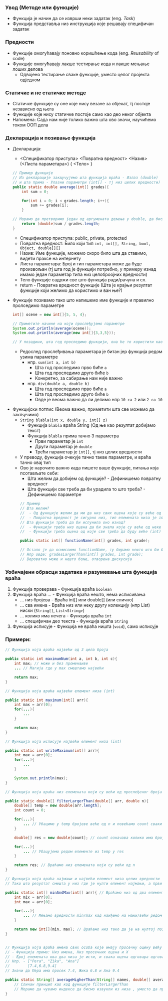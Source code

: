 ### Увод (Методе или функције)

- Функција је начин да се изврши неки задатак (eng. *Task*)
- Функција представља низ инструкција које решавају специфичан задатак

### Предности

- Функције омогућавају поновно коришћење кода (eng. *Reusability* of code)
- Функције омогућавају лакше тестирање кода и лакше мењање лоших делова
    - Одвојено тестирање сваке функције, уместо целог пројекта одједном

### Статичке и не статичке методе 

- Статичке функције су оне које нису везане за објекат, тј постоје независно од њега
- Функције које нису статичке постоје само као део неког објекта
- Напомена: Сада нам није толико важно шта ово значи, научићемо током ООП дела

### Декларација и позивање функција

- Декларација: 
    - <Спецификатор приступа> <Повратна вредност> <Назив> (<Листа параметара>) { <Тело> }
    ```java
    // Пример функције
    // Из декларације закључујемо шта функција враћа - Излаз (double) 
    // и шта прима - Улазни параметри (int[] - тј низ целих вредности)
    public static double average(int[] grades){ 
        int sum = 0;

        for(int i = 0; i < grades.length; i++){
            sum += grades[i];
        }

    // Морамо да претворимо један од аргумената дељења у double, да бисмо избегли целобројно дељење
        return (double)sum / grades.length; 
    }
    ```
    - Спецификатор приступа: public, private, protected
    - Повратна вредност: Било који тип `int, int[], String, bool, Object, double[][]`
    - Назив: Име функције, можемо скоро било шта да ставимо, видети праксе на интернету
    - Листа параметара: Број и тип параметара може да буде произвољан (тј шта год је функцији потребно, у примеру изнад имамо један параметар типа низ целоброојних вредности)
    - Тело функције садржи све што функција ради/рачуна и сл.
    - return - Повратна вредност функције (Шта је крајњи резултат функције који желимо да користимо и ван ње?)

- Функције позивамо тако што напишемо име функције и правилно пролседимо параметре
    ```java
    int[] ocene = new int[]{5, 5, 4};

    // Приметите начине на који прослеђујемо параметре
    System.out.println(average(ocene));
    System.out.println(average(new int[]{3,3,5}));

    // У позадини, шта год проследимо функцији, она ће то користити као променљиву grades
    ```

    - Редослед прослеђивања параметара је битан јер функција редом узима параметре
        - нпр. `sum(int a, int b)` 
            - Шта год проследимо прво биће `a`
            - Шта год проследимо друго биће `b`
            - Конкретно, за сабирање нам није важно
        - нпр. `div(double a, double b)`
            - Шта год проследимо прво биће `a`
            - Шта год проследимо друго биће `b`
            - Овде је веома важно да ли делимо нпр `10 са 2` или `2 са 10`

<div style="page-break-after: always;"></div>

- Функцијски потпис (Веома важно, приметити шта све можемо да закључимо)
    - `String blabla(int x, double y, int[] z)`
        - Функција `blabla` враћа String (Од ње као резултат добијамо текст)
        - Функција `blabla` прима тачно 3 параметра
            - Први параметар је `int`
            - Други параметар је `double`
            - Трећи параметар је `int[]`, тј низ целих вредности
    - У преводу, функција очекује тачно такве параметре, и враћа тачно овај тип
    - Ово је нарочито важно када пишете ваше функције, питања која псотављате себи:
        - Шта желим да добијем од функције? - Дефинишемо повратну вредност
        - Шта функцији све треба да би урадила то што треба? - Дефинишемо параметре
        ```java
        // Пример
        // Шта желим? 
        //  - Од функције желим да ми да низ свих оцена које су веће од неке оцене
        //  - Повратна вредност је сигурно низ, тип елемената низа је int, јер су у питању оцене
        // Шта функцији треба да би испунила оно изнад?
        //  - Функцији треба низ оцена да би знала које су веће од неке (int[])
        //  - Функцији треба оцена од које све треба да буду веће (int)

        public static int[] functionName(int[] grades, int grade);

        // Остало је да осмислимо functionName, ту бирамо нешто што би боље описало шта функција ради
        // Нпр овде: gradesLargerThan(int[] grades, int grade);
        // Вероватно може и нешто боље, отворена дискусија
        ```

### Уобичајени обрасци задатака и разумевање шта функција враћа

1. Функција проверава - Функција враћа `boolean`
2. Функција враћа ... - Функција враћа нешто, нема исписивања
    - ... низ бројева - Враћа int[] или double[] (или слично)
    - ... сва имена - Враћа низ или неку другу колекцију (нпр List) ниски (`String[]`, `List<String>`)
    - ... колико има нечега - Функција враћа `int`
    - ... специфичан део текста - Функција враћа `String`
3. Функција исписује - Функција не враћа ништа (`void`), само исписује

### Примери:

```java
// Функција која враћа највећи од 3 цела броја

public static int maximumNum(int a, int b, int c){
    int max; // може и без променљиве
    ... // Магија где у max смештамо највећи

    return max;
}

// Функција која враћа највећи елемент низа (int)

public static int maximum(int[] arr){
    int max = arr[0];
    for(...){
        ...
    }

    return max;
}

// Функција која исписује највећи елемент низа (int)

public static int writeMaximum(int[] arr){
    int max = arr[0];
    for(...){
        ...
    }

    System.out.println(max);
}
```

<div style="page-break-after: always;"></div>

```java
// Функција која враћа низ елемената који су већи од прослеђеног броја (double)

public static double[] filterLargerThan(double[] arr, double n){
    double[] temp = new double[arr.length];
    int count = 0;

    for(...){
        ... // Убацимо у temp бројеве веће од n и повећамо count сваки пут кад наиђемо на такав
    }

    double[] res = new double[count]; // count означава колико има бројева већих од n

    for(...){
        ... // Убацујемо редом елементе из temp у res
    }

    return res; // Враћамо низ елемената који су већи од n
}

// Функција која враћа најмањи и највећи елемент низа целих вредности
// Тако што резултат смешта у низ где је нулти елемент најмањи, а први елемент највећи

public static int[] minAndMax(int[] arr){ // Враћамо низ од два елемента
    int mix = arr[0];
    int max = arr[0];

    for(...){
        ... // Мењамо вредности min/max кад наиђемо на мањи/већи редом
    }

    return new int[]{min, max}; // Враћамо низ тако да је на нултој позицији min, а на првој позицији max
} 


// Функција која враћа имена свих особа које имају просечну оцену већу од X
// - Функција прима: Низ имена, Низ просечних оцена и X
// - Број елемената ова два низа је исти, и свака оцена одговара одговарајућој особи
// Нпр. - ["Pera", "Zika", "Ana"]
//        [7.4,6.8,9.4]
// Значи да Пера има просек 7.4, Жика 6.8 и Ана 9.4

public static String[] averageHigherThan(String[] names, double[] averages, double x){
    // Сличан принцип као код функције filterLargerThan
    // Морамо да чувамо индексе да бисмо извукли из низа , уместо да правимо низ од низа просечних оцена
}
```




        



